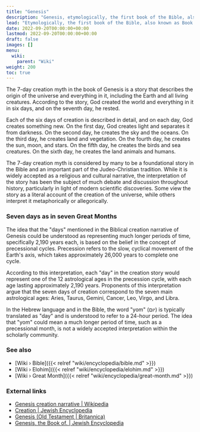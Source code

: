 ```yaml
---
title: "Genesis"
description: "Genesis, etymologically, the first book of the Bible, also known as Book of Genesis or B'reshit (בְּרֵאשִׁית) in Hebrew. More figuratively, the sum of all creational projects conducted on planet Earth by the Elohim which lasted 7 Great Months, which amounts to roughly 15'000 years."
lead: "Etymologically, the first book of the Bible, also known as Book of Genesis or B'reshit (בְּרֵאשִׁית) in Hebrew. More figuratively, the sum of all creational projects conducted on planet Earth by the Elohim which lasted 7 Great Months, which amounts to roughly 15'000 years."
date: 2022-09-20T00:00:00+00:00
lastmod: 2022-09-20T00:00:00+00:00
draft: false
images: []
menu:
  wiki:
    parent: "Wiki"
weight: 200
toc: true
---
```


The 7-day creation myth in the book of Genesis is a story that describes the origin of the universe and everything in it, including the Earth and all living creatures. According to the story, God created the world and everything in it in six days, and on the seventh day, he rested.

Each of the six days of creation is described in detail, and on each day, God creates something new. On the first day, God creates light and separates it from darkness. On the second day, he creates the sky and the oceans. On the third day, he creates land and vegetation. On the fourth day, he creates the sun, moon, and stars. On the fifth day, he creates the birds and sea creatures. On the sixth day, he creates the land animals and humans.

The 7-day creation myth is considered by many to be a foundational story in the Bible and an important part of the Judeo-Christian tradition. While it is widely accepted as a religious and cultural narrative, the interpretation of the story has been the subject of much debate and discussion throughout history, particularly in light of modern scientific discoveries. Some view the story as a literal account of the creation of the universe, while others interpret it metaphorically or allegorically.

### Seven days as in seven Great Months

The idea that the "days" mentioned in the Biblical creation narrative of Genesis could be understood as representing much longer periods of time, specifically 2,190 years each, is based on the belief in the concept of precessional cycles. Precession refers to the slow, cyclical movement of the Earth's axis, which takes approximately 26,000 years to complete one cycle.

According to this interpretation, each "day" in the creation story would represent one of the 12 astrological ages in the precession cycle, with each age lasting approximately 2,190 years. Proponents of this interpretation argue that the seven days of creation correspond to the seven main astrological ages: Aries, Taurus, Gemini, Cancer, Leo, Virgo, and Libra.

In the Hebrew language and in the Bible, the word "yom" (יום) is typically translated as "day" and is understood to refer to a 24-hour period. The idea that "yom" could mean a much longer period of time, such as a precessional month, is not a widely accepted interpretation within the scholarly community.

### See also

- [Wiki › Bible]({{< relref "wiki/encyclopedia/bible.md" >}})
- [Wiki › Elohim]({{< relref "wiki/encyclopedia/elohim.md" >}})
- [Wiki › Great Month]({{< relref "wiki/encyclopedia/great-month.md" >}})

### External links

- [Genesis creation narrative | Wikipedia](https://en.wikipedia.org/wiki/Genesis_creation_narrative)
- [Creation | Jewish Encyclopedia](https://www.jewishencyclopedia.com/articles/4730-creation)
- [Genesis (Old Testament | Britannica)](https://www.britannica.com/topic/Genesis-Old-Testament)
- [Genesis, the Book of. | Jewish Encyclopedia](https://www.jewishencyclopedia.com/articles/6580-genesis-the-book-of)
